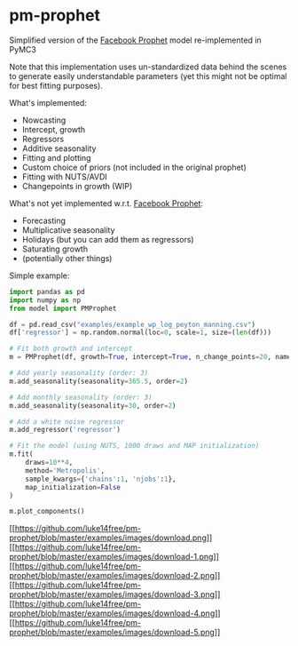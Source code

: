 # pm-prophet 
Simplified version of the [Facebook Prophet](https://facebook.github.io/prophet/) model re-implemented in PyMC3

Note that this implementation uses un-standardized data behind the scenes to generate easily understandable parameters (yet this might not be optimal for best fitting purposes).

What's implemented:
* Nowcasting
* Intercept, growth
* Regressors
* Additive seasonality
* Fitting and plotting
* Custom choice of priors (not included in the original prophet)
* Fitting with NUTS/AVDI
* Changepoints in growth (WIP)

What's not yet implemented w.r.t. [Facebook Prophet](https://facebook.github.io/prophet/):
* Forecasting
* Multiplicative seasonality
* Holidays (but you can add them as regressors)
* Saturating growth
* (potentially other things)

Simple example:
    
```python
import pandas as pd
import numpy as np
from model import PMProphet

df = pd.read_csv("examples/example_wp_log_peyton_manning.csv")
df['regressor'] = np.random.normal(loc=0, scale=1, size=(len(df)))

# Fit both growth and intercept
m = PMProphet(df, growth=True, intercept=True, n_change_points=20, name='model')

# Add yearly seasonality (order: 3)
m.add_seasonality(seasonality=365.5, order=2)

# Add monthly seasonality (order: 3)
m.add_seasonality(seasonality=30, order=2)

# Add a white noise regressor
m.add_regressor('regressor')

# Fit the model (using NUTS, 1000 draws and MAP initialization)
m.fit(
    draws=10**4, 
    method='Metropolis', 
    sample_kwargs={'chains':1, 'njobs':1},
    map_initialization=False
)

m.plot_components()
```

[[https://github.com/luke14free/pm-prophet/blob/master/examples/images/download.png]]
[[https://github.com/luke14free/pm-prophet/blob/master/examples/images/download-1.png]]
[[https://github.com/luke14free/pm-prophet/blob/master/examples/images/download-2.png]]
[[https://github.com/luke14free/pm-prophet/blob/master/examples/images/download-3.png]]
[[https://github.com/luke14free/pm-prophet/blob/master/examples/images/download-4.png]]
[[https://github.com/luke14free/pm-prophet/blob/master/examples/images/download-5.png]]

